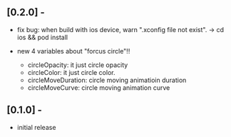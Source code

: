 
## [0.2.0] -

- fix bug: when build with ios device, warn ".xconfig file not exist".
 -> cd ios && pod install

- new 4 variables about "forcus circle"!!
  - circleOpacity: it just circle opacity
  - circleColor: it just circle color.
  - circleMoveDuration: circle moving animatioin duration
  - circleMoveCurve: circle moving animation curve


## [0.1.0] -

* initial release
